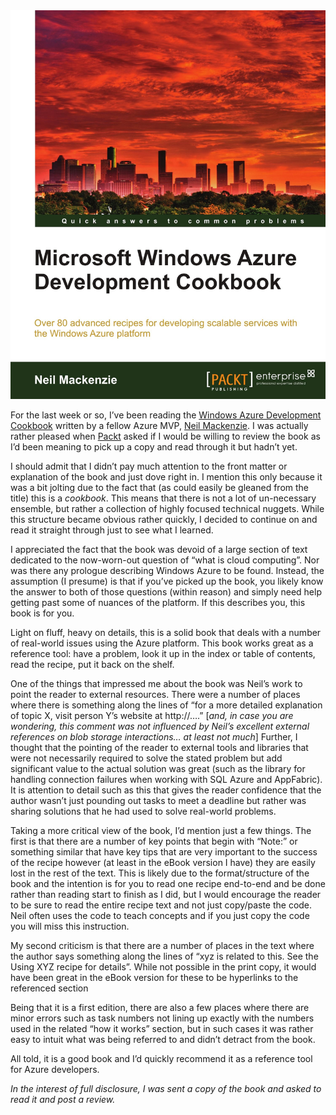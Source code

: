 <img alt='Book' src='/assets/images/81SI-lqZFZL.jpg' class='blogimage img-responsive'>

For the last week or so, I’ve been reading the
[Windows Azure Development Cookbook](http://www.amazon.com/gp/product/1849682224/ref=as_li_qf_sp_asin_tl?ie=UTF8&tag=robgillenblog-20&linkCode=as2&camp=217145&creative=399373&creativeASIN=1849682224)
written by a fellow Azure MVP, [Neil Mackenzie](http://convective.wordpress.com/). I was actually rather pleased when
[Packt](http://www.packtpub.com/microsoft-windows-azure-development-cookbook/book) asked if I would be willing to
review the book as I’d been meaning to pick up a copy and read through it but hadn’t yet.

I should admit that I didn’t pay much attention to the front matter or explanation of the book and just dove right
in. I mention this only because it was a bit jolting due to the fact that (as could easily be gleaned from the title)
this is a _cookbook_. This means that there is not a lot of un-necessary ensemble, but rather a collection of highly
focused technical nuggets. While this structure became obvious rather quickly, I decided to continue on and read it
straight through just to see what I learned.

I appreciated the fact that the book was devoid of a large section of text dedicated to the now-worn-out question
of “what is cloud computing”. Nor was there any prologue describing Windows Azure to be found. Instead, the
assumption (I presume) is that if you’ve picked up the book, you likely know the answer to both of those questions
(within reason) and simply need help getting past some of nuances of the platform. If this describes you, this book
is for you.

Light on fluff, heavy on details, this is a solid book that deals with a number of real-world issues using the Azure
platform. This book works great as a reference tool: have a problem, look it up in the index or table of contents,
read the recipe, put it back on the shelf.

One of the things that impressed me about the book was Neil’s work to point the reader to external resources.
There were a number of places where there is something along the lines of “for a more detailed explanation of
topic X, visit person Y’s website at http://….” [_and, in case you are wondering, this comment was not influenced
by Neil’s excellent external references on blob storage interactions… at least not much_] Further, I thought that
the pointing of the reader to external tools and libraries that were not necessarily required to solve the stated
problem but add significant value to the actual solution was great (such as the library for handling connection
failures when working with SQL Azure and AppFabric). It is attention to detail such as this that gives the reader
confidence that the author wasn’t just pounding out tasks to meet a deadline but rather was sharing solutions that he
had used to solve real-world problems.

Taking a more critical view of the book, I’d mention just a few things. The first is that there are a number of key
points that begin with “Note:” or something similar that have key tips that are very important to the success of the
recipe however (at least in the eBook version I have) they are easily lost in the rest of the text. This is likely due
to the format/structure of the book and the intention is for you to read one recipe end-to-end and be done rather than
reading start to finish as I did, but I would encourage the reader to be sure to read the entire recipe text and not
just copy/paste the code. Neil often uses the code to teach concepts and if you just copy the code you will miss this
instruction.

My second criticism is that there are a number of places in the text where the author says something along the lines
of “xyz is related to this. See the Using XYZ recipe for details”. While not possible in the print copy, it would have
been great in the eBook version for these to be hyperlinks to the referenced section

Being that it is a first edition, there are also a few places where there are minor errors such as task numbers not
lining up exactly with the numbers used in the related “how it works” section, but in such cases it was rather easy to
intuit what was being referred to and didn’t detract from the book.

All told, it is a good book and I’d quickly recommend it as a reference tool for Azure developers.

_In the interest of full disclosure, I was sent a copy of the book and asked to read it and post a review._